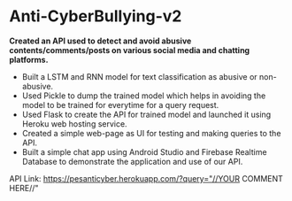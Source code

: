# Anti-CyberBullying-v2

**Created an API used to detect and avoid abusive contents/comments/posts on various social media and chatting platforms.**

* Built a LSTM and RNN model for text classification as abusive or non-abusive.
* Used Pickle to dump the trained model which helps in avoiding the model to be trained for everytime for a query request.
* Used Flask to create the API for trained model and launched it using Heroku web hosting service.
* Created a simple web-page as UI for testing and making queries to the API. 
* Built a simple chat app using Android Studio and Firebase Realtime Database to demonstrate the application and use of our API.

API Link: https://pesanticyber.herokuapp.com/?query="//YOUR COMMENT HERE//"
